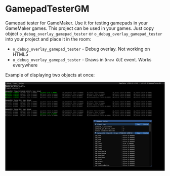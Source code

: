 # GamepadTesterGM
Gamepad tester for GameMaker. Use it for testing gamepads in your GameMaker games. This project can be used in your games. Just copy object `o_debug_overlay_gamepad_tester` or `o_debug_overlay_gamepad_tester` into your project and place it in the room:
* `o_debug_overlay_gamepad_tester` - Debug overlay. Not working on HTML5
* `o_debug_overlay_gamepad_tester` - Draws in `Draw GUI` event. Works everywhere

Example of displaying two objects at once:
<p align="center">
  <img src="misc/screenshot1.png">
</p>
